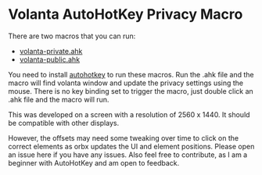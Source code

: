 # Volanta AutoHotKey Privacy Macro

There are two macros that you can run:
 - [volanta-private.ahk](volanta-private.ahk)
 - [volanta-public.ahk](volanta-public.ahk)

You need to install [autohotkey](https://www.autohotkey.com/) to run these macros.
Run the .ahk file and the macro will find volanta window and update the privacy settings using the mouse. There is no key binding set to trigger the macro, just double click an .ahk file and the macro will run. 

This was developed on a screen with a resolution of 2560 x 1440. It should be compatible with other displays. 

However, the offsets may need some tweaking over time to click on the correct elements as orbx updates the UI and element positions. Please open an issue here if you have any issues. Also feel free to contribute, as I am a beginner with AutoHotKey and am open to feedback.

